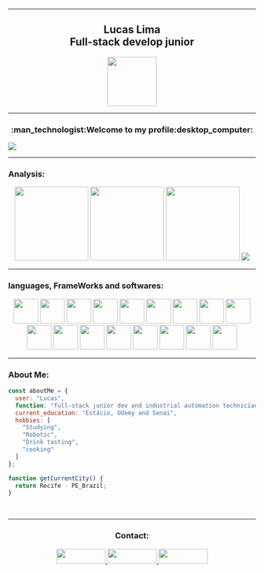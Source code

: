 <hr>
<div align="center">
  <h2><b>Lucas Lima</b><br>Full-stack develop junior</h2>
  <img width="100px" src="https://user-images.githubusercontent.com/99892157/166800600-3d31e845-4d18-4286-b5c3-5a7230fb7ff0.svg">
</div>
<hr>
<div align="center">
  <h3>:man_technologist:Welcome to my profile:desktop_computer:</h3>
</div>
<img src="https://user-images.githubusercontent.com/99892157/166859475-a8e24b6b-99c6-4e7d-a0d4-186c4bb0c930.gif">
<br>
<hr>
<h3><b>Analysis:</b></h3>
<div align="center">
    <img height="150px"src="https://github-readme-stats.vercel.app/api?username=LucasLima004&show_icons=true&theme=dark&hide">
    <img height="150px"src="https://github-readme-streak-stats.herokuapp.com?user=LucasLima004&theme=dark&hide_border=false">
    <img height="150px"src="https://github-readme-stats.vercel.app/api/top-langs/?username=LucasLima004&compact&langs_count=8&theme=dark&hide">
    <img src="https://activity-graph.herokuapp.com/graph?username=Ashutosh00710&theme=react-dark">
</div>
<hr>
<h3>languages, FrameWorks and softwares:</h3>
<div align="center">


  <img height="50px"  src="https://user-images.githubusercontent.com/99892157/166864082-24199629-2d2c-425f-91e6-b4f618c086e1.svg">
  <img height="50px"  src="https://user-images.githubusercontent.com/99892157/166864084-a0e6281b-0843-4a27-93c3-d18a37ce79b6.svg">
  <img height="50px"  src="https://user-images.githubusercontent.com/99892157/166864085-45d37755-fc91-44b4-83d1-21ebed76affc.svg">
  <img height="50px"  src="https://user-images.githubusercontent.com/99892157/166864086-638fd657-ef5a-4155-b2a4-c336714d8ee2.svg">
  <img height="50px"  src="https://user-images.githubusercontent.com/99892157/166864745-578dda4f-4e66-4d4e-8a58-05a5b658cc68.svg">
  <img height="50px"  src="https://user-images.githubusercontent.com/99892157/166864087-53440296-8e8e-4101-9cd1-c1b741f400f3.svg">
  <img height="50px"  src="https://user-images.githubusercontent.com/99892157/166864088-8d6d076b-54a0-411a-a3b8-93ea51887ee1.svg">
  <img height="50px"  src="https://user-images.githubusercontent.com/99892157/166864089-d39acee1-f5f0-42e8-a329-c40d3b295e65.svg">
  <img height="50px"  src="https://user-images.githubusercontent.com/99892157/166864091-b48ce0f3-e2f2-43b7-94ba-37b9e99d53ee.svg">
  <br>
  <img height="50px"  src="https://user-images.githubusercontent.com/99892157/166864092-cbfc2159-0205-4078-9b04-5546d9b1c383.svg">
  <img height="50px"  src="https://user-images.githubusercontent.com/99892157/166864093-326f1884-8bf5-4ec5-b1f1-f9399df4d5d7.svg">
  <img height="50px"  src="https://user-images.githubusercontent.com/99892157/166864094-eb60a7b3-e928-4674-9424-90a28e9838e0.svg">
  <img height="50px"  src="https://user-images.githubusercontent.com/99892157/166864096-211c5068-98cc-4f61-a796-e0081376d2de.svg">
  <img height="50px"  src="https://user-images.githubusercontent.com/99892157/166864097-3d3d62d4-b687-4f3d-9a6c-c98399d3a15f.svg"> 
  <img height="50px"  src="https://user-images.githubusercontent.com/99892157/166864101-ca782975-90aa-4a3b-942c-d894ab05b61b.svg"> 
  <img height="50px"  src="https://user-images.githubusercontent.com/99892157/166864099-d176bbf3-9869-4ca0-951a-ac1ab98ea728.svg"> 
  <img height="50px"  src="https://user-images.githubusercontent.com/99892157/166864098-464ad402-e545-4017-af8e-75885539feb5.svg"> 
</div>
<hr>
<h3 align="left">About Me:</h3>


```js
const aboutMe = {
  user: "Lucas",
  function: "full-stack junior dev and industrial automation technician",
  current_education: "Estácio, Udemy and Senai",
  hobbies: [
    "Studying",
    "Robotic",
    "Drink tasting",
    "cooking"
  ]
};

function getCurrentCity() {
  return Recife - PE_Brazil;
}

```
<br>
<hr>
<div align="center">
  <h3><b>Contact:</b></h3>
  <a href="https://api.whatsapp.com/send?phone=5581992160054&text=Ol%C3%A1%2C%20estou%20interessado(a)%20nos%20seus%20servi%C3%A7os." target="_blank">
    <img width="100px" height="30px" src="https://img.shields.io/badge/WhatsApp-25D366?style=for-the-badge&logo=whatsapp&logoColor=white">
  </a>
  <a target="_blank" href="mailto:lucaslima004@gmail.com">
     <img width="100px" height="30px" src="https://img.shields.io/badge/Gmail-D14836?style=for-the-badge&logo=gmail&logoColor=white">
  </a>
  <a target="_blank" href="https://www.linkedin.com/in/lucas-lima-6129a4226">
    <img width="100px" height="30px"  src="https://img.shields.io/badge/LinkedIn-0077B5?style=for-the-badge&logo=linkedin&logoColor=white">
  </a> 
</div>
